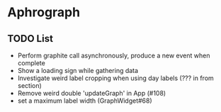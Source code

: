# Aphrograph

## TODO List

* Perform graphite call asynchronously, produce a new event when complete
* Show a loading sign while gathering data
* Investigate weird label cropping when using day labels (??? in from section)
* Remove weird double 'updateGraph' in App (#108)
* set a maximum label width (GraphWidget#68)

